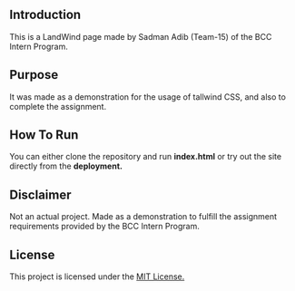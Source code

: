 ## Introduction 
This is a LandWind page made by Sadman Adib (Team-15) of the BCC Intern Program.

## Purpose
It was made as a demonstration for the usage of tallwind CSS, and also to complete the assignment.

## How To Run
You can either clone the repository and run **index.html** or try out the site directly from the **deployment.**

## Disclaimer
Not an actual project. Made as a demonstration to fulfill the assignment requirements provided by the BCC Intern Program.

## License 
This project is licensed under the [MIT License.](https://github.com/wolverton120/bcc-intern-assignment-02/blob/main/LICENSE)

